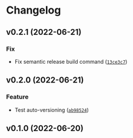 # Changelog

<!--next-version-placeholder-->

## v0.2.1 (2022-06-21)
### Fix
* Fix semantic release build command ([`13ce3c7`](https://github.com/developmentseed/pydantic-ssm-settings/commit/13ce3c7106d180c44a51462cdab497391afa21ea))

## v0.2.0 (2022-06-21)
### Feature
* Test auto-versioning ([`ab98524`](https://github.com/developmentseed/pydantic-ssm-settings/commit/ab98524d205d0b6567f2221b6804238cbab87568))

## v0.1.0 (2022-06-20)

